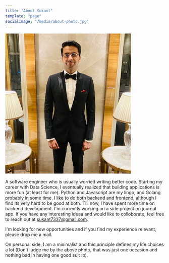 ```yaml
---
title: "About Sukant"
template: "page"
socialImage: "/media/about-photo.jpg"
---
```


![Sukantl looking good :p](/media/about-photo.jpg)

A software engineer who is usually worried writing better code. Starting my career with Data Science, I eventually realized that building applications is more fun (at least for me). Python and Javascript are my lingo, and Golang probably in some time. I like to do both backend and frontend, although I find its very hard to be good at both. Till now, I have spent more time on backend development. I'm currently working on a side project on journal app. If you have any interesting ideaa and would like to colloborate, feel free to reach out at [sukant7337@gmail.com](mailto:sukant7337@gmail.com).   

I'm looking for new opportunities and if you find my experience relevant, please drop me a mail. 

On personal side, I am a minimalist and this principle defines my life choices a lot (Don't judge me by the above photo, that was just one occasion and nothing bad in having one good suit :p).  
